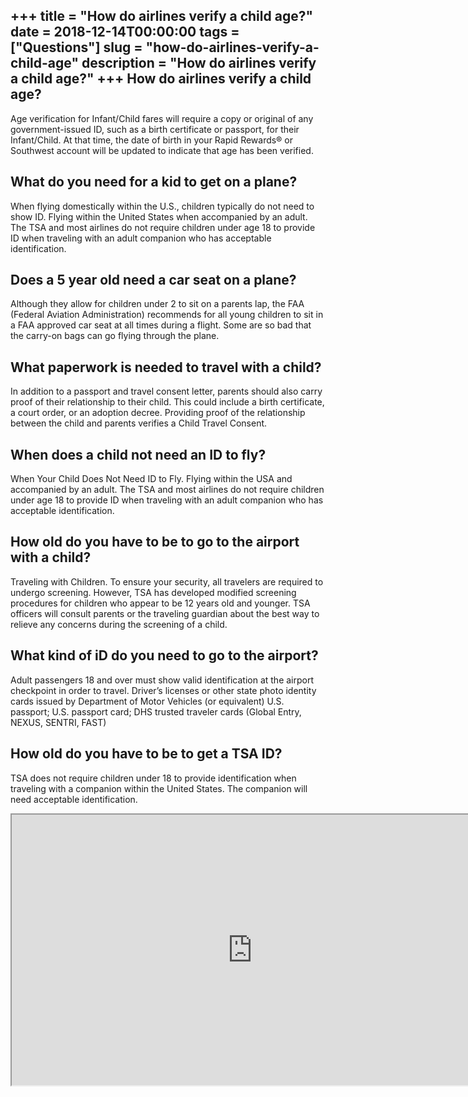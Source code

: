 +++
title = "How do airlines verify a child age?"
date = 2018-12-14T00:00:00
tags = ["Questions"]
slug = "how-do-airlines-verify-a-child-age"
description = "How do airlines verify a child age?"
+++
How do airlines verify a child age?
-----------------------------------

Age verification for Infant/Child fares will require a copy or original of any government-issued ID, such as a birth certificate or passport, for their Infant/Child. At that time, the date of birth in your Rapid Rewards® or Southwest account will be updated to indicate that age has been verified.

What do you need for a kid to get on a plane?
---------------------------------------------

When flying domestically within the U.S., children typically do not need to show ID. Flying within the United States when accompanied by an adult. The TSA and most airlines do not require children under age 18 to provide ID when traveling with an adult companion who has acceptable identification.

Does a 5 year old need a car seat on a plane?
---------------------------------------------

Although they allow for children under 2 to sit on a parents lap, the FAA (Federal Aviation Administration) recommends for all young children to sit in a FAA approved car seat at all times during a flight. Some are so bad that the carry-on bags can go flying through the plane.

What paperwork is needed to travel with a child?
------------------------------------------------

In addition to a passport and travel consent letter, parents should also carry proof of their relationship to their child. This could include a birth certificate, a court order, or an adoption decree. Providing proof of the relationship between the child and parents verifies a Child Travel Consent.

When does a child not need an ID to fly?
----------------------------------------

When Your Child Does Not Need ID to Fly. Flying within the USA and accompanied by an adult. The TSA and most airlines do not require children under age 18 to provide ID when traveling with an adult companion who has acceptable identification.

How old do you have to be to go to the airport with a child?
------------------------------------------------------------

Traveling with Children. To ensure your security, all travelers are required to undergo screening. However, TSA has developed modified screening procedures for children who appear to be 12 years old and younger. TSA officers will consult parents or the traveling guardian about the best way to relieve any concerns during the screening of a child.

What kind of iD do you need to go to the airport?
-------------------------------------------------

Adult passengers 18 and over must show valid identification at the airport checkpoint in order to travel. Driver’s licenses or other state photo identity cards issued by Department of Motor Vehicles (or equivalent) U.S. passport; U.S. passport card; DHS trusted traveler cards (Global Entry, NEXUS, SENTRI, FAST)

How old do you have to be to get a TSA ID?
------------------------------------------

TSA does not require children under 18 to provide identification when traveling with a companion within the United States. The companion will need acceptable identification.

<iframe allow="accelerometer; autoplay; clipboard-write; encrypted-media; gyroscope; picture-in-picture" allowfullscreen="" class="__youtube_prefs__  epyt-is-override  no-lazyload" data-no-lazy="1" data-origheight="433" data-origwidth="770" data-skipgform_ajax_framebjll="" height="433" id="_ytid_64818" loading="lazy" src="https://www.youtube.com/embed/bXNbe_jsoMg?enablejsapi=1&autoplay=0&cc_load_policy=0&cc_lang_pref=&iv_load_policy=1&loop=0&modestbranding=0&rel=1&fs=1&playsinline=0&autohide=2&theme=dark&color=red&controls=1&" title="YouTube player" width="770"></iframe>
